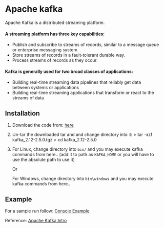# Apache kafka

Apache Kafka is a distributed streaming platform.

#### A streaming platform has three key capabilities:

- Publish and subscribe to streams of records, similar to a message queue or enterprise messaging system.
- Store streams of records in a fault-tolerant durable way.
- Process streams of records as they occur.

#### Kafka is generally used for two broad classes of applications:

- Building real-time streaming data pipelines that reliably get data between systems or applications
- Building real-time streaming applications that transform or react to the streams of data

## Installation

1. Download the code from: [here](https://www.apache.org/dyn/closer.cgi?path=/kafka/2.5.0/kafka_2.12-2.5.0.tgz)
2. Un-tar the downloaded tar and and change directory into it:
       > tar -xzf kafka_2.12-2.5.0.tgz
       > cd kafka_2.12-2.5.0
3. For Linux, change directory into `bin/` and you may execute kafka commands from here.. 
   (add it to path as `KAFKA_HOME` or you will have to use the absolute path to use it)
   
   Or
   
   For Windows, change directory into `bin\windows` and you may execute kafka commands from here.. 
   
## Example

For a sample run follow: [Console Example](https://github.com/techfaqs/Tech-FAQs/blob/master/bigdata/kafka/console-example.md)

Reference: [Apache Kafka Intro](https://kafka.apache.org/intro.html)
